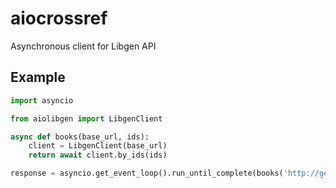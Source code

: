 # aiocrossref

Asynchronous client for Libgen API

## Example

```python
import asyncio

from aiolibgen import LibgenClient

async def books(base_url, ids):
    client = LibgenClient(base_url)
    return await client.by_ids(ids)

response = asyncio.get_event_loop().run_until_complete(books('http://gen.lib.rus.ec', [100500]))
```